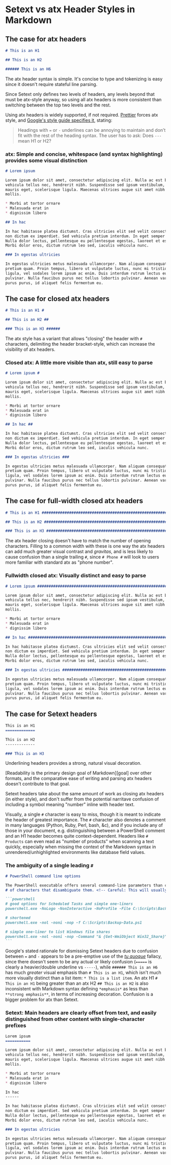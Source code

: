 Setext vs atx Header Styles in Markdown
=======================================

The case for atx headers
------------------------

```markdown
# This is an H1

## This is an H2

###### This is an H6
```

The atx header syntax is simple. It's concise to type and tokenizing is easy since it doesn't require stateful line parsing.

Since Setext only defines two levels of headers, any levels beyond that must be atx-style anyway, so using all atx
headers is more consistent than switching between the top two levels and the rest.

Using atx headers is widely supported, if not required.
[Prettier][] forces atx style, and [Google's style guide specifies it][Google], stating:

> Headings with `=` or `-` underlines can be annoying to maintain and don’t fit with the rest of the heading syntax.
> The user has to ask: Does `---` mean H1 or H2?

### atx: Simple and concise, whitespace (and syntax highlighting) provides some visual distinction

```markdown
# Lorem ipsum

Lorem ipsum dolor sit amet, consectetur adipiscing elit. Nulla ac est blandit,
vehicula tellus nec, hendrerit nibh. Suspendisse sed ipsum vestibulum, euismod
mauris eget, scelerisque ligula. Maecenas ultrices augue sit amet nibh dictum
mollis.

* Morbi at tortor ornare
* Malesuada erat in
* dignissim libero

## In hac

In hac habitasse platea dictumst. Cras ultricies elit sed velit consectetur,
non dictum ex imperdiet. Sed vehicula pretium interdum. In eget semper elit.
Nulla dolor lectus, pellentesque eu pellentesque egestas, laoreet et est.
Morbi dolor eros, dictum rutrum leo sed, iaculis vehicula nunc.

### In egestas ultricies

In egestas ultricies metus malesuada ullamcorper. Nam aliquam consequat nunc, a
pretium quam. Proin tempus, libero ut vulputate luctus, nunc mi tristique
ligula, vel sodales lorem ipsum ac enim. Duis interdum rutrum lectus eu
pulvinar. Nulla faucibus purus nec tellus lobortis pulvinar. Aenean varius
purus purus, id aliquet felis fermentum eu. 
```

[Prettier]: https://github.com/prettier/prettier/issues/6013 "#6013 Support setext headings in Markdown"
[Google]: https://google.github.io/styleguide/docguide/style.html#atx-style-headings

The case for closed atx headers
------------------------------------------

```markdown
# This is an H1 #

## This is an H2 ##

### This is an H3 ######
```

The atx style has a variant that allows "closing" the header with `#` characters, delimiting the header bracket-style, which can
increase the visibility of atx headers.

### Closed atx: A little more visible than atx, still easy to parse

```markdown
# Lorem ipsum #

Lorem ipsum dolor sit amet, consectetur adipiscing elit. Nulla ac est blandit,
vehicula tellus nec, hendrerit nibh. Suspendisse sed ipsum vestibulum, euismod
mauris eget, scelerisque ligula. Maecenas ultrices augue sit amet nibh dictum
mollis.

* Morbi at tortor ornare
* Malesuada erat in
* dignissim libero

## In hac ##

In hac habitasse platea dictumst. Cras ultricies elit sed velit consectetur,
non dictum ex imperdiet. Sed vehicula pretium interdum. In eget semper elit.
Nulla dolor lectus, pellentesque eu pellentesque egestas, laoreet et est.
Morbi dolor eros, dictum rutrum leo sed, iaculis vehicula nunc.

### In egestas ultricies ###

In egestas ultricies metus malesuada ullamcorper. Nam aliquam consequat nunc, a
pretium quam. Proin tempus, libero ut vulputate luctus, nunc mi tristique
ligula, vel sodales lorem ipsum ac enim. Duis interdum rutrum lectus eu
pulvinar. Nulla faucibus purus nec tellus lobortis pulvinar. Aenean varius
purus purus, id aliquet felis fermentum eu. 
```

The case for full-width closed atx headers
------------------------------------------

```markdown
# This is an H1 ###############################################################

## This is an H2 ##############################################################

### This is an H3 #############################################################
```

The atx header closing doesn't have to match the number of opening characters. Filling to a common width with these is one
way the atx headers can add much greater visual contrast and _gravitas_, and is less likely to cause confusion than a single
trailing `#`, since `# Phone #` will look to users more familiar with standard atx as "phone number".

### Fullwidth closed atx: Visually distinct and easy to parse

```markdown
# Lorem ipsum #################################################################

Lorem ipsum dolor sit amet, consectetur adipiscing elit. Nulla ac est blandit,
vehicula tellus nec, hendrerit nibh. Suspendisse sed ipsum vestibulum, euismod
mauris eget, scelerisque ligula. Maecenas ultrices augue sit amet nibh dictum
mollis.

* Morbi at tortor ornare
* Malesuada erat in
* dignissim libero

## In hac #####################################################################

In hac habitasse platea dictumst. Cras ultricies elit sed velit consectetur,
non dictum ex imperdiet. Sed vehicula pretium interdum. In eget semper elit.
Nulla dolor lectus, pellentesque eu pellentesque egestas, laoreet et est.
Morbi dolor eros, dictum rutrum leo sed, iaculis vehicula nunc.

### In egestas ultricies ######################################################

In egestas ultricies metus malesuada ullamcorper. Nam aliquam consequat nunc, a
pretium quam. Proin tempus, libero ut vulputate luctus, nunc mi tristique
ligula, vel sodales lorem ipsum ac enim. Duis interdum rutrum lectus eu
pulvinar. Nulla faucibus purus nec tellus lobortis pulvinar. Aenean varius
purus purus, id aliquet felis fermentum eu. 
```

The case for Setext headers
---------------------------

```markdown
This is an H1
=============

This is an H2
-------------

### This is an H3
```

Underlining headers provides a strong, natural visual decoration.

[Readability is the primary design goal of Markdown][goal] over other formats, and the comparative ease of writing and
parsing atx headers doesn't contribute to that goal.

Setext headers take about the same amount of work as closing atx headers (in either style), and don't suffer from the
potential narritave confusion of including a symbol meaning "number" inline with header text.

Visually, a single `#` character is easy to miss, though it is meant to indicate the header of greatest importance.
The `#` character also denotes a comment in many languages (Python, Ruby, Perl, bash, &c), and if you include any of
those in your document, e.g. distinguishing between a PowerShell comment and an H1 header becomes quite context-dependent.
Headers like `# Products` can even read as "number of products" when scanning a text quickly, especially when missing the
context of the Markdown syntax in unrendered/unhighlighted environments like database field values.

### The ambiguity of a single leading `#`

``````markdown
# PowerShell command line options

The PowerShell executable offers several command-line parameters than can be abbreviated to the minimum
# of characters that disambiguate them. <!-- Careful: This will usually be rendered as a header, but not always! -->

```powershell
# good options for Scheduled Tasks and simple one-liners
powershell.exe -NoLogo -NonInteractive -NoProfile -File C:\Scripts\Backup-Data.ps1

# shortened
powershell.exe -nol -noni -nop -f C:\Scripts\Backup-Data.ps1

# simple one-liner to list Windows file shares
powershell.exe -nol -noni -nop -Command "& {Get-WmiObject Win32_Share}"
```
``````

Google's stated rationale for dismissing Setext headers due to confusion between `=` and `-` appears to be a pre-emptive
use of the [_tu quoque_][] fallacy, since there doesn't seem to be any actual or likely confusion (`=====` is clearly
a heavier/double underline vs `-----`), while `###### This is an H6` has much *greater* visual emphasis than
`# This is an H1`, which isn't much more visually distinct than a list item: `* This is a list item`.
An atx H1 `# This in an H1` being greater than an atx H2 `## This is an H2` is also inconsistent with Markdown syntax
defining `*emphasis*` as less than `**strong emphasis**`, in terms of increasing decoration.
Confusion is a bigger problem for atx than Setext.

### Setext: Main headers are clearly offset from text, and easily distinguished from other content with single-character prefixes

```markdown
Lorem ipsum
===========

Lorem ipsum dolor sit amet, consectetur adipiscing elit. Nulla ac est blandit,
vehicula tellus nec, hendrerit nibh. Suspendisse sed ipsum vestibulum, euismod
mauris eget, scelerisque ligula. Maecenas ultrices augue sit amet nibh dictum
mollis.

* Morbi at tortor ornare
* Malesuada erat in
* dignissim libero

In hac
------

In hac habitasse platea dictumst. Cras ultricies elit sed velit consectetur,
non dictum ex imperdiet. Sed vehicula pretium interdum. In eget semper elit.
Nulla dolor lectus, pellentesque eu pellentesque egestas, laoreet et est.
Morbi dolor eros, dictum rutrum leo sed, iaculis vehicula nunc.

### In egestas ultricies

In egestas ultricies metus malesuada ullamcorper. Nam aliquam consequat nunc, a
pretium quam. Proin tempus, libero ut vulputate luctus, nunc mi tristique
ligula, vel sodales lorem ipsum ac enim. Duis interdum rutrum lectus eu
pulvinar. Nulla faucibus purus nec tellus lobortis pulvinar. Aenean varius
purus purus, id aliquet felis fermentum eu. 
```

[_tu quoque_]: https://yourlogicalfallacyis.com/tu-quoque "You avoided having to engage with criticism by turning it back on the accuser - you answered criticism with criticism."
